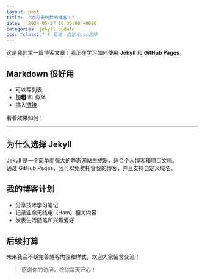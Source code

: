 ```yaml
---
layout: post
title:  "欢迎来到我的博客！"
date:   2024-05-27 16:30:00 +0800
categories: jekyll update
css: "classic" # 新增：自定义css选择
---
```


这是我的第一篇博客文章！我正在学习如何使用 **Jekyll** 和 **GitHub Pages**。

## Markdown 很好用

- 可以写列表
- **加粗** 和 *斜体*
- 插入[链接](https://github.com)

看看效果如何！

---

## 为什么选择 Jekyll

Jekyll 是一个简单而强大的静态网站生成器，适合个人博客和项目文档。  
通过 GitHub Pages，我可以免费托管我的博客，并且支持自定义域名。

## 我的博客计划

- 分享技术学习笔记
- 记录业余无线电（Ham）相关内容
- 发表生活随笔和兴趣爱好

## 后续打算

未来我会不断完善博客内容和样式，欢迎大家留言交流！

> 感谢你的访问，祝你每天开心！
